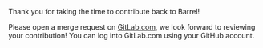 Thank you for taking the time to contribute back to Barrel!
 
 Please open a merge request on [GitLab.com](https://gitlab.com/barrel-db/barrel), we look forward to reviewing your contribution! You can log into GitLab.com using your GitHub account.
